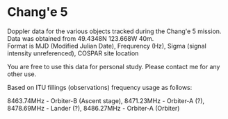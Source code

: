# Chang'e 5

Doppler data for the various objects tracked during the Chang'e 5 mission.  Data was obtained from 49.4348N 123.668W 40m.  
Format is MJD (Modified Julian Date), Frequrency (Hz), Sigma (signal intensity unreferenced), COSPAR site location

You are free to use this data for personal study.  Please contact me for any other use.

Based on ITU fillings (observations) frequency usage as follows:

8463.74MHz - Orbiter-B (Ascent stage),
8471.23MHz - Orbiter-A (?),
8478.69MHz - Lander (?),
8486.27MHz - Orbiter-A (Orbiter)
